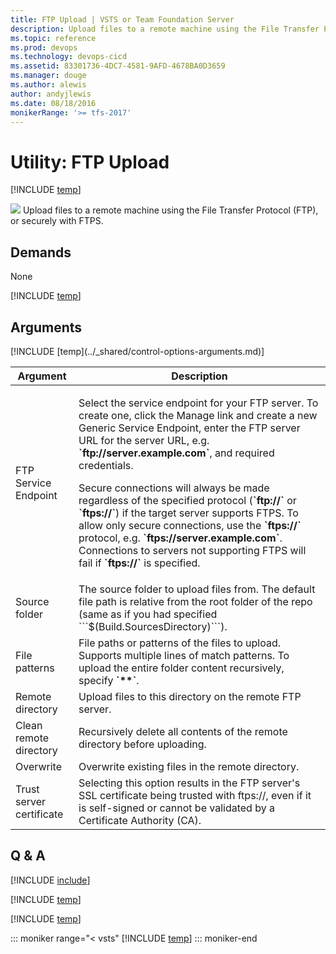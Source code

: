 ```yaml
---
title: FTP Upload | VSTS or Team Foundation Server
description: Upload files to a remote machine using the File Transfer Protocol (FTP), or securely with FTPS on VSTS and Team Foundation Server TFS
ms.topic: reference
ms.prod: devops
ms.technology: devops-cicd
ms.assetid: 83301736-4DC7-4581-9AFD-4678BA0D3659
ms.manager: douge
ms.author: alewis
author: andyjlewis
ms.date: 08/18/2016
monikerRange: '>= tfs-2017'
---
```



# Utility: FTP Upload

[!INCLUDE [temp](../../_shared/version-tfs-2017-rtm.md)]

![](_img/ftp-upload.png) Upload files to a remote machine using the File Transfer Protocol (FTP), or securely with FTPS.

## Demands

None

[!INCLUDE [temp](../_shared/yaml/FtpUploadV1.1.md)]

## Arguments

<table>
<thead>
<tr>
<th>Argument</th>
<th>Description</th>
</tr>
</thead>
<tr>
<td>FTP Service Endpoint</td>
<td>
<p>Select the service endpoint for your FTP server.  To create one, click the Manage link and create a new Generic Service Endpoint, enter the FTP server URL for the server URL, e.g. <b>`ftp://server.example.com`</b>, and required credentials.<p>Secure connections will always be made regardless of the specified protocol (<b>`ftp://`</b> or <b>`ftps://`</b>) if the target server supports FTPS.  To allow only secure connections, use the <b>`ftps://`</b> protocol, e.g. <b>`ftps://server.example.com`</b>.  Connections to servers not supporting FTPS will fail if <b>`ftps://`</b> is specified.</p>
</td>
</tr>
<tr>
<td>Source folder</td>
<td>The source folder to upload files from. The default file path is relative from the root folder of the repo (same as if you had specified ```$(Build.SourcesDirectory)```).</td>
</tr>
<tr>
<td>File patterns</td>
<td>File paths or patterns of the files to upload.  Supports multiple lines of match patterns.  To upload the entire folder content recursively, specify <b>`**`</b>.</td>
</tr>
<tr>
<td>Remote directory</td>
<td>Upload files to this directory on the remote FTP server.</td>
</tr>
<tr>
<td>Clean remote directory</td>
<td>Recursively delete all contents of the remote directory before uploading.</td>
</tr>
<tr>
<td>Overwrite</td>
<td>Overwrite existing files in the remote directory.</td>
</tr>
<tr>
<td>Trust server certificate</td>
<td>Selecting this option results in the FTP server's SSL certificate being trusted with ftps://, even if it is self-signed or cannot be validated by a Certificate Authority (CA).</td>
</tr>
[!INCLUDE [temp](../_shared/control-options-arguments.md)]
</table>

## Q & A

<!-- BEGINSECTION class="md-qanda" -->

[!INCLUDE [include](../_shared/qa-minimatch.md)]

[!INCLUDE [temp](../_shared/build-step-common-qa.md)]

[!INCLUDE [temp](../../_shared/qa-agents.md)]

::: moniker range="< vsts"
[!INCLUDE [temp](../../_shared/qa-versions.md)]
::: moniker-end

<!-- ENDSECTION -->
